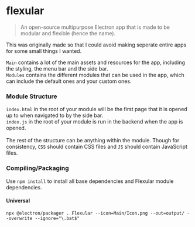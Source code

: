 # flexular

> An open-source multipurpose Electron app that is made to be modular and flexible (hence the name).

This was originally made so that I could avoid making seperate entire apps for some small things I wanted.

`Main` contains a lot of the main assets and resources for the app, including the styling, the menu bar and the side bar.
<br>
`Modules` contains the different modules that can be used in the app, which can include the default ones and your custom ones.

### Module Structure
`index.html` in the root of your module will be the first page that it is opened up to when navigated to by the side bar.
<br>
`index.js` in the root of your module is run in the backend when the app is opened.
<br><br>
The rest of the structure can be anything within the module. Though for consistency, `CSS` should contain CSS files and `JS` should contain JavaScript files.

### Compiling/Packaging
Use `npm install` to install all base dependencies and Flexular module dependencies.
#### Universal
```
npx @electron/packager . Flexular --icon=Main/Icon.png --out=output/ --overwrite --ignore="\.bat$"
```
